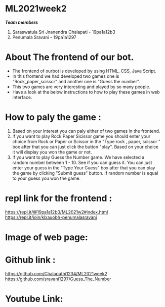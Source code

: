 # ML2021week2

***Team members***
1. Saraswatula Sri Jnanendra Chalapati - 19pa1a12b3<br/>
2. Penumala Sravani - 19pa1a1297

# About The frontend of our bot.
* The frontend of ourbot is developed by using HTML, CSS, Java Script.
* In this frontend we had developed two games one is "Rock_paper_scissor" and another one is "Guess the number".
* This two games are very interesting and played by so many people.
* Have a look at the below instructions to how to play these games in web interface.

# How to paly the game :
1. Based on your interest  you can paly either of two games in the frontend.<br/>
2. If you want to play Rock Paper Sicissor game you should enter your choice from Rock or Paper or Scissor in the "Type rock , paper, scissor " box after that you can just click the button "play". Based on your choice it will display you won the game or not.<br/>
3. If you want to play Guess the Number game.  We have selected a random number between 1 - 10. See if you can guess it. You can just enter your guess in the "Type Your Guess" box after that you can play the game by clicking "Submit guess" button. If random number is equal to your guess you won the game.<br/>

# repl link for the frontend :
  https://repl.it/@19pa1a12b3/ML2021w2#index.html<br/>
  https://repl.it/join/klxauobh-penumalasravani
  
# Image of web page:


# Github link :
  https://github.com/Chalapathi1234/ML2021week2<br/>
  https://github.com/sravani1297/Guess_The_Number
  
# Youtube Link:
